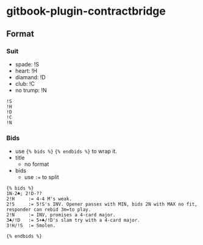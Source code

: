 # gitbook-plugin-contractbridge

## Format

### Suit
- spade: !S
- heart: !H
- diamand: !D
- club: !C
- no trump: !N
```
!S
!H
!D
!C
!N
```

### Bids
- use ```{% bids %}``` ```{% endbids %}``` to wrap it.
- title
    - no format
- bids
    - use ```:=``` to split
```
{% bids %}
1N-2♣; 2!D-??
2!H     := 4-4 M's weak.
2!S     := 5!S's INV. Opener passes with MIN, bids 2N with MAX no fit, responder can rebid 3m=to play.
2!N     := INV, promises a 4-card major.
3♣/!D   := 5+♣/!D's slam try with a 4-card major.
3!H/!S  := Smolen.

{% endbids %}
```